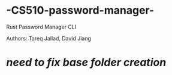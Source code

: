 # -CS510-password-manager-
Rust Password Manager CLI

Authors: Tareq Jallad, David Jiang 

# *need to fix base folder creation*
